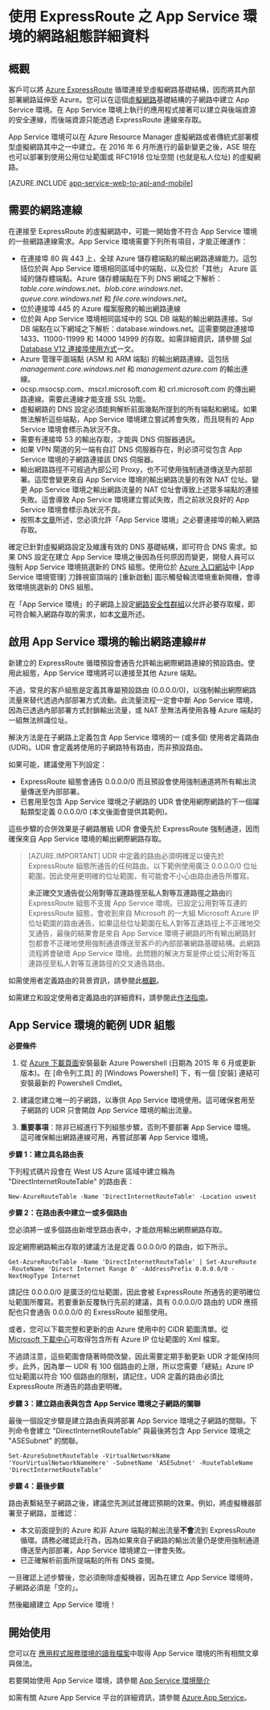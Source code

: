 <properties 
	pageTitle="使用 ExpressRoute 的網路組態詳細資料" 
	description="在連接至 ExpressRoute 循環之虛擬網路中執行 App Service 環境的網路組態詳細資料。" 
	services="app-service" 
	documentationCenter="" 
	authors="stefsch" 
	manager="nirma" 
	editor=""/>

<tags 
	ms.service="app-service" 
	ms.workload="na" 
	ms.tgt_pltfrm="na" 
	ms.devlang="na" 
	ms.topic="article" 
	ms.date="07/11/2016" 
	ms.author="stefsch"/>

# 使用 ExpressRoute 之 App Service 環境的網路組態詳細資料 

## 概觀 ##
客戶可以將 [Azure ExpressRoute][ExpressRoute] 循環連接至虛擬網路基礎結構，因而將其內部部署網路延伸至 Azure。您可以在這個[虛擬網路][virtualnetwork]基礎結構的子網路中建立 App Service 環境。在 App Service 環境上執行的應用程式接著可以建立與後端資源的安全連線，而後端資源只能透過 ExpressRoute 連線來存取。

App Service 環境可以在 Azure Resource Manager 虛擬網路或者傳統式部署模型虛擬網路其中之一中建立。在 2016 年 6 月所進行的最新變更之後，ASE 現在也可以部署到使用公用位址範圍或 RFC1918 位址空間 (也就是私人位址) 的虛擬網路。

[AZURE.INCLUDE [app-service-web-to-api-and-mobile](../../includes/app-service-web-to-api-and-mobile.md)]

## 需要的網路連線 ##
在連接至 ExpressRoute 的虛擬網路中，可能一開始會不符合 App Service 環境的一些網路連線需求。App Service 環境需要下列所有項目，才能正確運作：


-  在連接埠 80 與 443 上，全球 Azure 儲存體端點的輸出網路連線能力。這包括位於與 App Service 環境相同區域中的端點，以及位於「其他」 Azure 區域的儲存體端點。Azure 儲存體端點在下列 DNS 網域之下解析：*table.core.windows.net*、*blob.core.windows.net*、*queue.core.windows.net* 和 *file.core.windows.net*。
-  位於連接埠 445 的 Azure 檔案服務的輸出網路連線
-  位於與 App Service 環境相同區域中的 SQL DB 端點的輸出網路連接。Sql DB 端點在以下網域之下解析：database.windows.net。這需要開啟連接埠 1433、11000-11999 和 14000 14999 的存取。如需詳細資訊，請參閱 [Sql Database V12 連接埠使用方式](../sql-database/sql-database-develop-direct-route-ports-adonet-v12.md)一文。
-  Azure 管理平面端點 (ASM 和 ARM 端點) 的輸出網路連線。這包括 *management.core.windows.net* 和 *management.azure.com* 的輸出連線。
-  ocsp.msocsp.com、mscrl.microsoft.com 和 crl.microsoft.com 的傳出網路連線。需要此連線才能支援 SSL 功能。
-  虛擬網路的 DNS 設定必須能夠解析前面幾點所提到的所有端點和網域。如果無法解析這些端點，App Service 環境建立嘗試將會失敗，而且現有的 App Service 環境會標示為狀況不良。
-  需要有連接埠 53 的輸出存取，才能與 DNS 伺服器通訊。
-  如果 VPN 閘道的另一端有自訂 DNS 伺服器存在，則必須可從包含 App Service 環境的子網路連接該 DNS 伺服器。
-  輸出網路路徑不可經過內部公司 Proxy，也不可使用強制通道傳送至內部部署。這麼會變更來自 App Service 環境的輸出網路流量的有效 NAT 位址。變更 App Service 環境之輸出網路流量的 NAT 位址會導致上述眾多端點的連接失敗。這會導致 App Service 環境建立嘗試失敗，而之前狀況良好的 App Service 環境會標示為狀況不良。
-  按照本[文章][requiredports]所述，您必須允許「App Service 環境」之必要連接埠的輸入網路存取。

確定已針對虛擬網路設定及維護有效的 DNS 基礎結構，即可符合 DNS 需求。如果 DNS 設定在建立 App Service 環境之後因為任何原因而變更，開發人員可以強制 App Service 環境挑選新的 DNS 組態。使用位於 [Azure 入口網站][NewPortal]中 [App Service 環境管理] 刀鋒視窗頂端的 [重新啟動] 圖示觸發輪流環境重新開機，會導致環境挑選新的 DNS 組態。

在「App Service 環境」的子網路上設定[網路安全性群組][NetworkSecurityGroups]以允許必要存取權，即可符合輸入網路存取的需求，如本[文章][requiredports]所述。

## 啟用 App Service 環境的輸出網路連線##
新建立的 ExpressRoute 循環預設會通告允許輸出網際網路連線的預設路由。使用此組態，App Service 環境將可以連接至其他 Azure 端點。

不過，常見的客戶組態是定義其專屬預設路由 (0.0.0.0/0)，以強制輸出網際網路流量來替代透過內部部署方式流動。此流量流程一定會中斷 App Service 環境，因為已透過內部部署方式封鎖輸出流量，或 NAT 至無法再使用各種 Azure 端點的一組無法辨識位址。

解決方法是在子網路上定義包含 App Service 環境的一 (或多個) 使用者定義路由 (UDR)。UDR 會定義將使用的子網路特有路由，而非預設路由。

如果可能，建議使用下列設定：

- ExpressRoute 組態會通告 0.0.0.0/0 而且預設會使用強制通道將所有輸出流量傳送至內部部署。
- 已套用至包含 App Service 環境之子網路的 UDR 會使用網際網路的下一個躍點類型定義 0.0.0.0/0 (本文後面會提供其範例)。

這些步驟的合併效果是子網路層級 UDR 會優先於 ExpressRoute 強制通道，因而確保來自 App Service 環境的輸出網際網路存取。

> [AZURE.IMPORTANT] UDR 中定義的路由必須明確足以優先於 ExpressRoute 組態所通告的任何路由。以下範例使用廣泛 0.0.0.0/0 位址範圍，因此使用更明確的位址範圍，有可能會不小心由路由通告所覆寫。
>
>**未正確交叉通告從公用對等互連路徑至私人對等互連路徑之路由**的 ExpressRoute 組態不支援 App Service 環境。已設定公用對等互連的 ExpressRoute 組態，會收到來自 Microsoft 的一大組 Microsoft Azure IP 位址範圍的路由通告。如果這些位址範圍在私人對等互連路徑上不正確地交叉通告，最後的結果會是來自 App Service 環境子網路的所有輸出網路封包都會不正確地使用強制通道傳送至客戶的內部部署網路基礎結構。此網路流程將會破壞 App Service 環境。此問題的解決方案是停止從公用對等互連路徑至私人對等互連路徑的交叉通告路由。

如需使用者定義路由的背景資訊，請參閱此[概觀][UDROverview]。

如需建立和設定使用者定義路由的詳細資料，請參閱此[作法指南][UDRHowTo]。

## App Service 環境的範例 UDR 組態 ##

**必要條件**

1. 從 [Azure 下載頁面][AzureDownloads]安裝最新 Azure Powershell (日期為 2015 年 6 月或更新版本)。在 [命令列工具] 的 [Windows Powershell] 下，有一個 [安裝] 連結可安裝最新的 Powershell Cmdlet。

2. 建議您建立唯一的子網路，以專供 App Service 環境使用。這可確保套用至子網路的 UDR 只會開啟 App Service 環境的輸出流量。
3. **重要事項**：除非已經進行下列組態步驟，否則不要部署 App Service 環境。這可確保輸出網路連線可用，再嘗試部署 App Service 環境。

**步驟 1：建立具名路由表**

下列程式碼片段會在 West US Azure 區域中建立稱為 "DirectInternetRouteTable" 的路由表：

    New-AzureRouteTable -Name 'DirectInternetRouteTable' -Location uswest

**步驟 2：在路由表中建立一或多個路由**

您必須將一或多個路由新增至路由表中，才能啟用輸出網際網路存取。

設定網際網路輸出存取的建議方法是定義 0.0.0.0/0 的路由，如下所示。
  
    Get-AzureRouteTable -Name 'DirectInternetRouteTable' | Set-AzureRoute -RouteName 'Direct Internet Range 0' -AddressPrefix 0.0.0.0/0 -NextHopType Internet

請記住 0.0.0.0/0 是廣泛的位址範圍，因此會被 ExpressRoute 所通告的更明確位址範圍所覆寫。若要重新反覆執行先前的建議，具有 0.0.0.0/0 路由的 UDR 應搭配也只會通告 0.0.0.0/0 的 ExressRoute 組態使用。

或者，您可以下載完整和更新的由 Azure 使用中的 CIDR 範圍清單。從 [Microsoft 下載中心][DownloadCenterAddressRanges]可取得包含所有 Azure IP 位址範圍的 Xml 檔案。

不過請注意，這些範圍會隨著時間改變，因此需要定期手動更新 UDR 才能保持同步。此外，因為單一 UDR 有 100 個路由的上限，所以您需要「總結」Azure IP 位址範圍以符合 100 個路由的限制，請記住，UDR 定義的路由必須比 ExpressRoute 所通告的路由更明確。


**步驟 3：建立路由表與包含 App Service 環境之子網路的關聯**

最後一個設定步驟是建立路由表與將部署 App Service 環境之子網路的關聯。下列命令會建立 "DirectInternetRouteTable" 與最後將包含 App Service 環境之 "ASESubnet" 的關聯。

    Set-AzureSubnetRouteTable -VirtualNetworkName 'YourVirtualNetworkNameHere' -SubnetName 'ASESubnet' -RouteTableName 'DirectInternetRouteTable'


**步驟 4：最後步驟**

路由表繫結至子網路之後，建議您先測試並確認預期的效果。例如，將虛擬機器部署至子網路，並確認：


- 本文前面提到的 Azure 和非 Azure 端點的輸出流量**不會**流到 ExpressRoute 循環。請務必確認此行為，因為如果來自子網路的輸出流量仍是使用強制通道傳送至內部部署，App Service 環境建立一律會失敗。
- 已正確解析前面所提端點的所有 DNS 查閱。

一旦確認上述步驟後，您必須刪除虛擬機器，因為在建立 App Service 環境時，子網路必須是「空的」。
 
然後繼續建立 App Service 環境！

## 開始使用
您可以在 [應用程式服務環境的讀我檔案](../app-service/app-service-app-service-environments-readme.md)中取得 App Service 環境的所有相關文章與做法。

若要開始使用 App Service 環境，請參閱 [App Service 環境簡介][IntroToAppServiceEnvironment]

如需有關 Azure App Service 平台的詳細資訊，請參閱 [Azure App Service][AzureAppService]。

<!-- LINKS -->
[virtualnetwork]: http://azure.microsoft.com/services/virtual-network/
[ExpressRoute]: http://azure.microsoft.com/services/expressroute/
[requiredports]: http://azure.microsoft.com/documentation/articles/app-service-app-service-environment-control-inbound-traffic/
[NetworkSecurityGroups]: http://azure.microsoft.com/documentation/articles/virtual-networks-nsg/
[UDROverview]: http://azure.microsoft.com/documentation/articles/virtual-networks-udr-overview/
[UDRHowTo]: http://azure.microsoft.com/documentation/articles/virtual-networks-udr-how-to/
[HowToCreateAnAppServiceEnvironment]: http://azure.microsoft.com/documentation/articles/app-service-web-how-to-create-an-app-service-environment/
[AzureDownloads]: http://azure.microsoft.com/downloads/
[DownloadCenterAddressRanges]: http://www.microsoft.com/download/details.aspx?id=41653
[NetworkSecurityGroups]: https://azure.microsoft.com/documentation/articles/virtual-networks-nsg/
[AzureAppService]: http://azure.microsoft.com/documentation/articles/app-service-value-prop-what-is/
[IntroToAppServiceEnvironment]: http://azure.microsoft.com/documentation/articles/app-service-app-service-environment-intro/
[NewPortal]: https://portal.azure.com
 

<!-- IMAGES -->

<!---HONumber=AcomDC_0713_2016-->